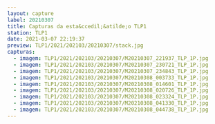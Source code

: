 ```yaml
---
layout: capture
label: 20210307
title: Capturas da esta&ccedil;&atilde;o TLP1
station: TLP1
date: 2021-03-07 22:19:37
preview: TLP1/2021/202103/20210307/stack.jpg
capturas:
  - imagem: TLP1/2021/202103/20210307/M20210307_221937_TLP_1P.jpg
  - imagem: TLP1/2021/202103/20210307/M20210307_230721_TLP_1P.jpg
  - imagem: TLP1/2021/202103/20210307/M20210307_234843_TLP_1P.jpg
  - imagem: TLP1/2021/202103/20210307/M20210308_003733_TLP_1P.jpg
  - imagem: TLP1/2021/202103/20210307/M20210308_014601_TLP_1P.jpg
  - imagem: TLP1/2021/202103/20210307/M20210308_020726_TLP_1P.jpg
  - imagem: TLP1/2021/202103/20210307/M20210308_023324_TLP_1P.jpg
  - imagem: TLP1/2021/202103/20210307/M20210308_041330_TLP_1P.jpg
  - imagem: TLP1/2021/202103/20210307/M20210308_044738_TLP_1P.jpg
---
```

